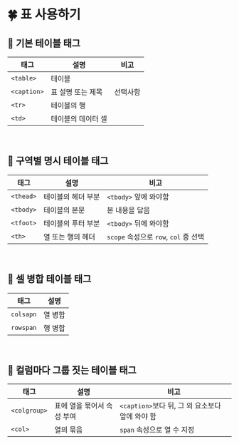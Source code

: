 # 🍀 표 사용하기

## 🧸 기본 테이블 태그

| 태그        | 설명               | 비고     |
| ----------- | ------------------ | -------- |
| `<table>`   | 테이블             |          |
| `<caption>` | 표 설명 또는 제목  | 선택사항 |
| `<tr>`      | 테이블의 행        |          |
| `<td>`      | 테이블의 데이터 셀 |          |

<br>

## 🧸 구역별 명시 테이블 태그

| 태그      | 설명               | 비고                                  |
| --------- | ------------------ | ------------------------------------- |
| `<thead>` | 테이블의 헤더 부분 | `<tbody>` 앞에 와야함                 |
| `<tbody>` | 테이블의 본문      | 본 내용을 담음                        |
| `<tfoot>` | 테이블의 푸터 부분 | `<tbody>` 뒤에 와야함                 |
| `<th>`    | 열 또는 행의 헤더  | `scope` 속성으로 `row`, `col` 중 선택 |

<br>

## 🧸 셀 병합 테이블 태그

| 태그      | 설명    |
| --------- | ------- |
| `colsapn` | 열 병합 |
| `rowspan` | 행 병합 |

<br>

## 🧸 컬럼마다 그룹 짓는 테이블 태그

| 태그         | 설명                       | 비고                                            |
| ------------ | -------------------------- | ----------------------------------------------- |
| `<colgroup>` | 표에 열을 묶어서 속성 부여 | `<caption>`보다 뒤, 그 외 요소보다 앞에 와야 함 |
| `<col>`      | 열의 묶음                  | `span` 속성으로 열 수 지정                      |
